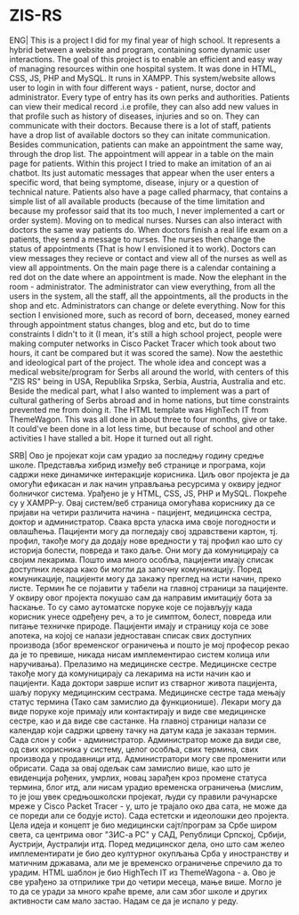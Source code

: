 # ZIS-RS 
ENG| This is a project I did for my final year of high school. It represents a hybrid between a website and program, containing some dynamic user interactions. The goal of this project is to enable an efficient and easy way of managing resources within one hospital system. It was done in HTML, CSS, JS, PHP and MySQL. It runs in XAMPP.
This system/website allows user to login in with four different ways - patient, nurse, doctor and administrator. Every type of entry has its own perks and authorities. 
Patients can view their medical record .i.e profile, they can also add new values in that profile such as history of diseases, injuries and so on. They can communicate with their doctors. Because there is a lot of staff, patients have a drop list of available doctors so they can initate communication. Besides communication, patients can make an appointment the same way, through the drop list. The appointment will appear in a table on the main page for patients. Within this project I tried to make an imitation of an ai chatbot. Its just automatic messages that appear when the user enters a specific word, that being symptome, disease, injury or a question of technical nature. Patients also have a page called pharmacy, that contains a simple list of all available products (because of the time limitation and because my professor said that its too much, I never implemented a cart or order system). Moving on to medical nurses. 
Nurses can also interact with doctors the same way patients do. When doctors finish a real life exam on a patients, they send a message to nurses. The nurses then change the status of appointments (That is how I envisioned it to work). 
Doctors can view messages they recieve or contact and view all of the nurses as well as view all appointments. On the main page there is a calendar containing a red dot on the date where an appointment is made.
Now the elephant in the room - administrator. The administrator can view everything, from all the users in the system, all the staff, all the appointments, all the products in the shop and etc. Administrators can change or delete everything. Now for this section I envisioned more, such as record of born, deceased, money earned through appointment status changes, blog and etc, but do to time constraints I didn't to it (I mean, it's still a high school project, people were making computer networks in Cisco Packet Tracer which took about two hours, it cant be compared but it was scored the same). 
Now the aestethic and ideological part of the project. The whole idea and concept was a medical website/program for Serbs all around the world, with centers of this "ZIS RS" being in USA, Republika Srpska, Serbia, Austria, Australia and etc. Beside the medical part, what I also wanted to implement was a part of cultural gathering of Serbs abroad and in home nations, but time constraints prevented me from doing it. 
The HTML template was HighTech IT from ThemeWagon. 
This was all done in about three to four months, give or take. It could've been done in a lot less time, but because of school and other activities I have stalled a bit. Hope it turned out all right. 

SRB| Ово је пројекат који сам урадио за последњу годину средње школе. Представља хибрид између веб странице и програма, који садржи неке динамичке интеракције корисника. Циљ овог пројекта је да омогући ефикасан и лак начин управљања ресурсима у оквиру једног болничког система. Урађено је у HTML, CSS, JS, PHP и MySQL. Покреће су у XAMPP-у.
Овај систем/веб страница омогућава кориснику да се пријави на четири различита начина - пацијент, медицинска сестра, доктор и администратор. Свака врста уласка има своје погодности и овлашћења. 
Пацијенти могу да погледају свој здравствени картон, тј. профил, такође могу да додају нове вредности у тај профил као што су историја болести, повреда и тако даље. Они могу да комуницирају са својим лекарима. Пошто има много особља, пацијенти имају списак доступних лекара како би могли да започну комуникацију. Поред комуникације, пацијенти могу да закажу преглед на исти начин, преко листе. Термин ће се појавити у табели на главној страници за пацијенте. У оквиру овог пројекта покушао сам да направим имитацију бота за ћаскање. То су само аутоматске поруке које се појављују када корисник унесе одређену реч, а то је симптом, болест, повреда или питање техничке природе. Пацијенти имају и страницу која се зове апотека, на којој се налази једноставан списак свих доступних производа (због временског ограничења и пошто је мој професор рекао да је то превише, никада нисам имплементирао систем колица или наручивања). Прелазимо на медицинске сестре.
Медицинске сестре такође могу да комуницирају са лекарима на исти начин као и пацијенти. Када доктори заврше испит из стварног живота пацијента, шаљу поруку медицинским сестрама. Медицинске сестре тада мењају статус термина (Тако сам замислио да функционише). 
Лекари могу да виде поруке које примају или контактирају и виде све медицинске сестре, као и да виде све састанке. На главној страници налази се календар који садржи црвену тачку на датум када је заказан термин.
Сада слон у соби - администратор. Администратор може да види све, од свих корисника у систему, целог особља, свих термина, свих производа у продавници итд. Администратори могу све променити или обрисати. Сада за овај одељак сам замислио више, као што је евиденција рођених, умрлих, новац зарађен кроз промене статуса термина, блог итд, али нисам урадио временска ограничења (мислим, то је још увек средњошколски пројекат, људи су правили рачунарске мреже у Cisco Packet Tracer - у, што је трајало око два сата, не може да се пореди али се бодује исто). 
Сада естетски и идеолошки део пројекта. Цела идеја и концепт је био медицински сајт/програм за Србе широм света, са центрима овог "ЗИС-а РС" у САД, Републици Српској, Србији, Аустрији, Аустралији итд. Поред медицинског дела, оно што сам желео имплементирати је био део културног окупљања Срба у иностранству и матичним државама, али ме је временско ограничење спречило да то урадим.
HTML шаблон је био HighTech IT из ThemeWagona - а. 
Ово је све урађено за отприлике три до четири месеца, мање више. Могло је то да се уради за много краће време, али сам због школе и других активности сам мало застао. Надам се да је испало у реду.
